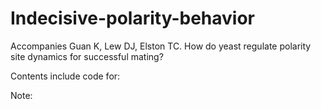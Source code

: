 # Indecisive-polarity-behavior
Accompanies Guan K, Lew DJ, Elston TC. How do yeast regulate polarity site dynamics for successful mating?  

Contents include code for:


Note: 
